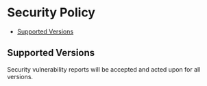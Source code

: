 # Security Policy

<!-- START doctoc generated TOC please keep comment here to allow auto update -->
<!-- DON'T EDIT THIS SECTION, INSTEAD RE-RUN doctoc TO UPDATE -->

- [Supported Versions](#supported-versions)

<!-- END doctoc generated TOC please keep comment here to allow auto update -->

## Supported Versions

Security vulnerability reports will be accepted and acted upon for all versions.
